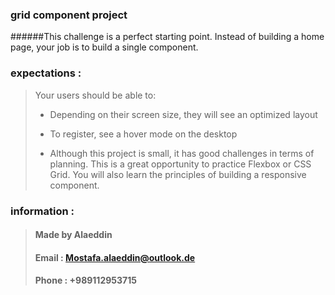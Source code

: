 ### grid component project
######This challenge is a perfect starting point. Instead of building a home page, your job is to build a single component.

### expectations : 
> Your users should be able to:
> 
> 
>- Depending on their screen size, they will see an optimized layout
> 
> 
>- To register, see a hover mode on the desktop
> 
> 
>- Although this project is small, it has good challenges in terms of planning. This is a great opportunity to practice Flexbox or CSS Grid. You will also learn the principles of building a responsive component.

### information : 
>#### Made by Alaeddin
>#### Email : Mostafa.alaeddin@outlook.de
>#### Phone : +989112953715